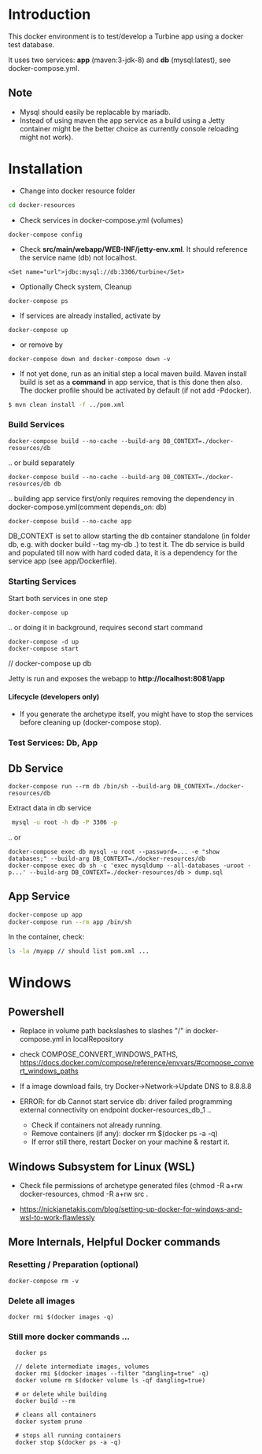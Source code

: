 # Introduction

This docker environment is to test/develop a Turbine app using a docker test database. 

It uses two services: **app** (maven:3-jdk-8) and **db** (mysql:latest), see docker-compose.yml. 

## Note
- Mysql should easily be replacable by mariadb. 
- Instead of using maven the app service as a build using a Jetty container might be the better choice as currently console reloading might not work).

# Installation

- Change into docker resource folder

```sh
cd docker-resources
``` 
- Check services in docker-compose.yml (volumes) 
``` 
docker-compose config
```   
- Check **src/main/webapp/WEB-INF/jetty-env.xml**. It should reference the service name (db) not localhost.
```
<Set name="url">jdbc:mysql://db:3306/turbine</Set>
```
- Optionally Check system, Cleanup
```
docker-compose ps
```
- If services are already installed, activate by 
```
docker-compose up
```    
- or remove by
```
docker-compose down and docker-compose down -v
```
- If not yet done, run as an initial step a local maven build. Maven install build is set as a **command** in app service, that is this done then also.
The docker profile should be activated by default (if not add -Pdocker). 

```sh
$ mvn clean install -f ../pom.xml
```

### Build Services
 
    docker-compose build --no-cache --build-arg DB_CONTEXT=./docker-resources/db
 
 .. or build separately
 
    docker-compose build --no-cache --build-arg DB_CONTEXT=./docker-resources/db db
    
 .. building app service first/only requires removing the dependency in docker-compose.yml(comment depends_on: db)
 
    docker-compose build --no-cache app

DB_CONTEXT is set to allow starting the db container standalone (in folder db, e.g. with docker build --tag my-db .) 
to test it. The db service is build and populated till now with hard coded data, it is a dependency for the service app (see app/Dockerfile).


### Starting Services

Start both services in  one step
``` 
docker-compose up
```    
.. or doing it in background, requires second start command
``` 
docker-compose -d up
docker-compose start
``` 
// docker-compose up db

Jetty is run and exposes the webapp to **http://localhost:8081/app**

#### Lifecycle (developers only)

- If you generate the archetype itself, you might have to stop the services before cleaning up (docker-compose stop).

### Test Services: Db, App

## Db Service 
``` 
docker-compose run --rm db /bin/sh --build-arg DB_CONTEXT=./docker-resources/db
``` 
Extract data in db service

```sh
 mysql -u root -h db -P 3306 -p
```
.. or 

    docker-compose exec db mysql -u root --password=... -e "show databases;" --build-arg DB_CONTEXT=./docker-resources/db
    docker-compose exec db sh -c 'exec mysqldump --all-databases -uroot -p...' --build-arg DB_CONTEXT=./docker-resources/db > dump.sql

## App Service
```sh
docker-compose up app 
docker-compose run --rm app /bin/sh 
``` 
In the container, check:
```sh
ls -la /myapp // should list pom.xml ...
```

# Windows

## Powershell

- Replace in volume path backslashes to slashes "/" in docker-compose.yml in localRepository

- check COMPOSE_CONVERT_WINDOWS_PATHS, https://docs.docker.com/compose/reference/envvars/#compose_convert_windows_paths

- If a image download fails, try Docker->Network->Update DNS to 8.8.8.8

- ERROR: for db  Cannot start service db: driver failed programming external connectivity on endpoint docker-resources_db_1 ..

  - Check if containers not already running.
  - Remove containers (if any): docker rm $(docker ps -a -q)
  - If error still there, restart Docker on your machine & restart it.

## Windows Subsystem for Linux (WSL)

- Check file permissions of archetype generated files (chmod -R a+rw docker-resources, chmod -R a+rw src .

- https://nickjanetakis.com/blog/setting-up-docker-for-windows-and-wsl-to-work-flawlessly


## More Internals, Helpful Docker commands

### Resetting / Preparation (optional)

    docker-compose rm -v

###  Delete all images
    docker rmi $(docker images -q)

### Still more docker commands ...

```
  docker ps  
 
  // delete intermediate images, volumes
  docker rmi $(docker images --filter "dangling=true" -q)
  docker volume rm $(docker volume ls -qf dangling=true)
  
  # or delete while building
  docker build --rm
  
  # cleans all containers
  docker system prune
  
  # stops all running containers  
  docker stop $(docker ps -a -q)
```
